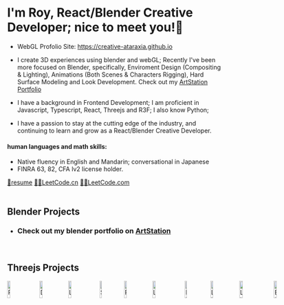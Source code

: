 # I'm Roy, React/Blender Creative Developer; nice to meet you!👋

- WebGL Profolio Site: https://creative-ataraxia.github.io

- I create 3D experiences using blender and webGL; Recently I've been more focused on Blender, specifically, Enviroment Design (Compositing & Lighting), Animations (Both Scenes & Characters Rigging), Hard Surface Modeling and Look Development. Check out my [ArtStation Portfolio](https://www.artstation.com/creative_ataraxia)

- I have a background in Frontend Development; I am proficient in Javascript, Typescript, React, Threejs and R3F; I also know Python;

- I have a passion to stay at the cutting edge of the industry, and continuing to learn and grow as a React/Blender Creative Developer.

#### human languages and math skills:
-	Native fluency in English and Mandarin; conversational in Japanese
-	FINRA 63, 82, CFA lv2 license holder.

<a href="https://creative-ataraxia.github.io/images/social/ROY_MA_Resume_2022_thanksgiving_edition.pdf" rel='author' target='_blank'>📃resume</a>
<a href="https://leetcode.cn/u/roy_m/" rel='author' target='_blank'>👨‍💻LeetCode.cn</a>
<a href="https://leetcode.com/Roy_M/" rel='author' target='_blank'>👨‍💻LeetCode.com</a>
<br>
<br>
<section id="lab"></section>
<section id="blender">
  <h2>Blender Projects</h2>
</section>

- <h3>Check out my blender portfolio on <a href="https://www.artstation.com/creative_ataraxia" rel='author' target='_blank'>ArtStation</a></h3>

<br>
<section id="threejs">
  <h2>Threejs Projects</h2>
</section>

<div style="display:flex;flex-direction:row;gap:1rem;">
  <a href="https://creative-ataraxia.github.io/" rel='author' target='_blank'>
    <img src="https://creative-ataraxia.github.io/portfolio_medias/new-ar-room.png" width=35% height=35% alt="Roy's Portfolio Room">
  </a>
  <a href="https://creative-ataraxia.github.io/dddance/" rel='author' target='_blank'>
    <img src="https://creative-ataraxia.github.io/portfolio_medias/threejsProjects/dddance/dddance_tinySized.png" width=35% height=35% alt="Dance! Lights!">
  </a>
  <a href="https://creative-ataraxia.github.io/vivid-landing-page/" rel='author' target='_blank'>
    <img src="https://creative-ataraxia.github.io/portfolio_medias/threejsProjects/aLandingPage/aLandingPage_1920x937_tinySized.png" width=35% height=35% alt="Landing Page 1">
  </a>
  <a href="https://creative-ataraxia.github.io/meet-the-team-page/" rel='author' target='_blank'>
    <img src="https://creative-ataraxia.github.io/portfolio_medias/threejsProjects/scrollUI/scrollUI_tinySized.png" width=35% height=35% alt="Scroll UI">
  </a>
  <a href="https://creative-ataraxia.github.io/roy-portfolio-ception/" rel='author' target='_blank'>
    <img src="https://creative-ataraxia.github.io/portfolio_medias/threejsProjects/portfolioCeption/portfolioCeption_1920x937_tinySized.png" width=35% height=35% alt="Room with Laptop">
  </a>
  <a href="https://creative-ataraxia.github.io/legacy-portfolio-site/" rel='author' target='_blank'>
    <img src="https://creative-ataraxia.github.io/portfolio_medias/legacy_portfolio_site/screen_tinySized.png" width=35% height=35% alt="Legacy Portfolio">
  </a>
  <a href="https://creative-ataraxia.github.io/get_schwifty_portal/" rel='author' target='_blank'>
    <img src="https://creative-ataraxia.github.io/portfolio_medias/threejsProjects/portal.png" width=35% height=35% alt="Rick's Portal">
  </a>
  <a href="https://creative-ataraxia.github.io/cyberpunk-sphere/" rel='author' target='_blank'>
    <img src="https://creative-ataraxia.github.io/portfolio_medias/threejsProjects/livingSphere/livingSphere_1920x937_tinySized.png" width=35% height=35% alt="Living Sphere">
  </a>
  <a href="https://creative-ataraxia.github.io/sci-fi-gear-display/" rel='author' target='_blank'>
    <img src="https://creative-ataraxia.github.io/portfolio_medias/threejsProjects/studyInLightsAndShadows/studyInLightsAndShadows_1920x937_tinySized.png" width=35% height=35% alt="Lights and Shadows">
  </a>
  <a href="https://creative-ataraxia.github.io/birds-over-sunset/" rel='author' target='_blank'>
    <img src="https://creative-ataraxia.github.io/portfolio_medias/threejsProjects/birdsOverSunset/birdsOverSunset_1920x937_tinySized.png" width=35% height=35% alt="Birds over Sunset">
  </a>
</div>

<!---
unique_counter: 217
--->
